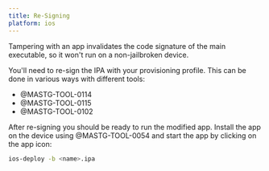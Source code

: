 ```yaml
---
title: Re-Signing
platform: ios
---
```


Tampering with an app invalidates the code signature of the main executable, so it won't run on a non-jailbroken device.

You'll need to re-sign the IPA with your provisioning profile. This can be done in various ways with different tools:

- @MASTG-TOOL-0114
- @MASTG-TOOL-0115
- @MASTG-TOOL-0102

After re-signing you should be ready to run the modified app. Install the app on the device using @MASTG-TOOL-0054 and start the app by clicking on the app icon:

```bash
ios-deploy -b <name>.ipa
```
